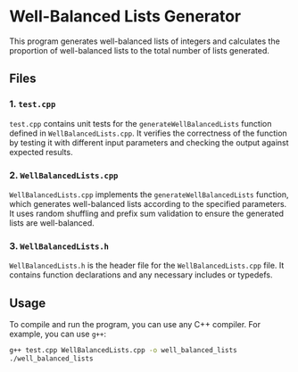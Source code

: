 # Well-Balanced Lists Generator

This program generates well-balanced lists of integers and calculates the proportion of well-balanced lists to the total number of lists generated.

## Files

### 1. `test.cpp`

`test.cpp` contains unit tests for the `generateWellBalancedLists` function defined in `WellBalancedLists.cpp`. It verifies the correctness of the function by testing it with different input parameters and checking the output against expected results.

### 2. `WellBalancedLists.cpp`

`WellBalancedLists.cpp` implements the `generateWellBalancedLists` function, which generates well-balanced lists according to the specified parameters. It uses random shuffling and prefix sum validation to ensure the generated lists are well-balanced.

### 3. `WellBalancedLists.h`

`WellBalancedLists.h` is the header file for the `WellBalancedLists.cpp` file. It contains function declarations and any necessary includes or typedefs.

## Usage

To compile and run the program, you can use any C++ compiler. For example, you can use `g++`:

```bash
g++ test.cpp WellBalancedLists.cpp -o well_balanced_lists
./well_balanced_lists
